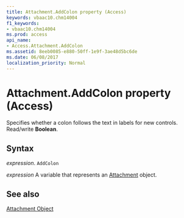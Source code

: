 ```yaml
---
title: Attachment.AddColon property (Access)
keywords: vbaac10.chm14004
f1_keywords:
- vbaac10.chm14004
ms.prod: access
api_name:
- Access.Attachment.AddColon
ms.assetid: 8eeb0085-e880-50ff-1e9f-3ae48d5bc6de
ms.date: 06/08/2017
localization_priority: Normal
---
```



# Attachment.AddColon property (Access)

Specifies whether a colon follows the text in labels for new controls. Read/write  **Boolean**.


## Syntax

_expression_. `AddColon`

_expression_ A variable that represents an [Attachment](Access.Attachment.md) object.


## See also


[Attachment Object](Access.Attachment.md)

